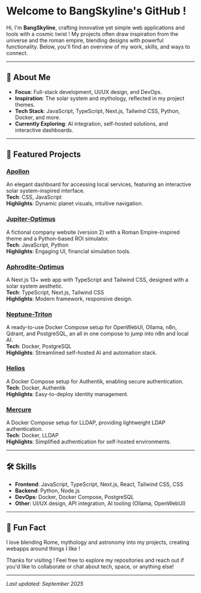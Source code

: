 # Welcome to BangSkyline's GitHub !

Hi, I'm **BangSkyline**, crafting innovative yet simple web applications and tools with a cosmic twist ! My projects often draw inspiration from the universe and the roman empire, blending designs with powerful functionality. Below, you'll find an overview of my work, skills, and ways to connect.

---

## 🌟 About Me
- **Focus**: Full-stack development, UI/UX design, and DevOps.
- **Inspiration**: The solar system and mythology, reflected in my project themes.
- **Tech Stack**: JavaScript, TypeScript, Next.js, Tailwind CSS, Python, Docker, and more.
- **Currently Exploring**: AI integration, self-hosted solutions, and interactive dashboards.

---

## 🚀 Featured Projects

### [Apollon](https://github.com/BangSkyline/Apollon)
An elegant dashboard for accessing local services, featuring an interactive solar system-inspired interface.  
**Tech**: CSS, JavaScript  
**Highlights**: Dynamic planet visuals, intuitive navigation.

### [Jupiter-Optimus](https://github.com/BangSkyline/Jupiter-Optimus)
A fictional company website (version 2) with a Roman Empire-inspired theme and a Python-based ROI simulator.  
**Tech**: JavaScript, Python  
**Highlights**: Engaging UI, financial simulation tools.

### [Aphrodite-Optimus](https://github.com/BangSkyline/Aphrodite-Optimus)
A Next.js 13+ web app with TypeScript and Tailwind CSS, designed with a solar system aesthetic.  
**Tech**: TypeScript, Next.js, Tailwind CSS  
**Highlights**: Modern framework, responsive design.

### [Neptune-Triton](https://github.com/BangSkyline/Neptune-Triton)
A ready-to-use Docker Compose setup for OpenWebUI, Ollama, n8n, Qdrant, and PostgreSQL, an all in one compose to jump into n8n and local AI.  
**Tech**: Docker, PostgreSQL  
**Highlights**: Streamlined self-hosted AI and automation stack.

### [Helios](https://github.com/BangSkyline/Helios)
A Docker Compose setup for Authentik, enabling secure authentication.  
**Tech**: Docker, Authentik  
**Highlights**: Easy-to-deploy identity management.

### [Mercure](https://github.com/BangSkyline/Mercure)
A Docker Compose setup for LLDAP, providing lightweight LDAP authentication.  
**Tech**: Docker, LLDAP  
**Highlights**: Simplified authentication for self-hosted environments.

---

## 🛠️ Skills
- **Frontend**: JavaScript, TypeScript, Next.js, React, Tailwind CSS, CSS
- **Backend**: Python, Node.js
- **DevOps**: Docker, Docker Compose, PostgreSQL
- **Other**: UI/UX design, API integration, AI tooling (Ollama, OpenWebUI)

---

## 🌌 Fun Fact
I love blending Rome, mythology and astronomy into my projects, creating webapps around things I like !

Thanks for visiting ! Feel free to explore my repositories and reach out if you'd like to collaborate or chat about tech, space, or anything else!

---

*Last updated: September 2025*
